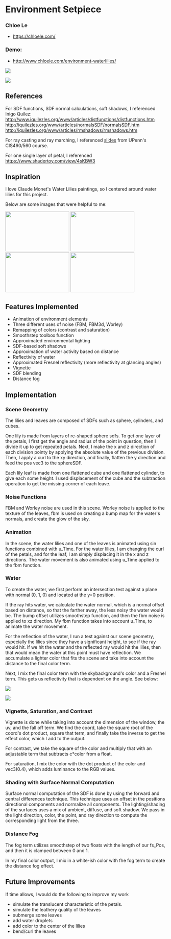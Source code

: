 # Environment Setpiece

### Chloe Le
- https://chloele.com/

### Demo: 
- http://www.chloele.com/environment-waterlilies/

![](demos/demo1.png) 

![](demos/demo2.png) 



## References

For SDF functions, SDF normal calculations, soft shadows, I referenced Inigo Quilez:
http://www.iquilezles.org/www/articles/distfunctions/distfunctions.htm
http://iquilezles.org/www/articles/normalsSDF/normalsSDF.htm
http://iquilezles.org/www/articles/rmshadows/rmshadows.htm

For ray casting and ray marching, I referenced [slides](https://docs.google.com/presentation/d/e/2PACX-1vSN5ntJISgdOXOSNyoHimSVKblnPnL-Nywd6aRPI-XPucX9CeqzIEGTjFTwvmjYUgCglTqgvyP1CpxZ/pub?start=false&loop=false&delayms=60000&slide=id.g27215b64c6_0_107
) from UPenn's CIS460/560 course.

For one single layer of petal, I referenced https://www.shadertoy.com/view/4sKBW3


## Inspiration
I love Claude Monet's Water Lilies paintings, so I centered around water lilies for this project.

Below are some images that were helpful to me: 
 
<img src="https://static1.squarespace.com/static/57f0b8c859cc68fe6a908fb7/57fcb254e58c620da361e3fa/57f5d6a0c030265324fb8f4b/1523858997966/?format=1500w" width="200" height = "125">
<img src = "https://cdn.shopify.com/s/files/1/0223/5181/articles/White-Water-Lily1_2048x.progressive_9a90a8df-b617-4e81-976e-f58a12784026_1400x.progressive.jpg?v=1516234095" width = "200" height = "125">
<img src = "https://www.gardenandhome.co.za/wp-content/uploads/2013/11/Water-lilies-759x500.jpg" width = "200" height = "125">
<img src = "http://northernbushcraft.com.s3-website-us-west-2.amazonaws.com/plants/fragrantWaterLily/1.jpg" width = "200" height = "125">

## Features Implemented
- Animation of environment elements
- Three different uses of noise (FBM, FBM3d, Worley)
- Remapping of colors (contrast and saturation)
- Smoothstep toolbox function
- Approximated environmental lighting 
- SDF-based soft shadows
- Approximation of water activity based on distance
- Reflectivity of water
- Approximated Fresnel reflectivity (more reflectivity at glancing angles)
- Vignette
- SDF blending
- Distance fog

## Implementation

### Scene Geometry
The lilies and leaves are composed of SDFs such as sphere, cylinders, and cubes. 

One lily is made from layers of re-shaped sphere sdfs. To get one layer of the petals, I first get the angle and radius of the point in question, then I divide it up to get repeated petals. Next, I make the x and z direction of each division pointy by applying the absolute value of the previous division. Then, I apply a curl to the xy direction, and finally, flatten the y direction and feed the pos vec3 to the sphereSDF. 

Each lily leaf is made from one flattened cube and one flattened cylinder, to give each some height. I used displacement of the cube and the subtraction operation to get the missing corner of each leave.   

### Noise Functions

FBM and Worley noise are used in this scene. Worley noise is applied to the texture of the leaves, fbm is used on creating a bump map for the water's normals, and create the glow of the sky.


### Animation
In the scene, the water lilies and one of the leaves is animated using sin functions combined with u_Time. For the water lilies, I am changing the curl of the petals, and for the leaf, I am simply displacing it in the x and z directions. The water movement is also animated using u_Time applied to the fbm function.

### Water
To create the water, we first perform an intersection test against a plane with normal (0, 1, 0) and located at the y=0 position. 

If the ray hits water, we calculate the water normal, which is a normal offset based on distance, so that the farther away, the less noisy the water would be. The bump offset utilizes smoothstep function, and then the fbm noise is applied to xz direction. My fbm function takes into account u_Time, to animate the water movement.

For the reflection of the water, I run a test against our scene geometry, especially the lilies since they have a significant height, to see if the ray would hit. If we hit the water and the reflected ray would hit the lilies, then that would mean the water at this point must have reflection. We accumulate a lighter color that fits the scene and take into account the distance to the final color term. 

Next, I mix the final color term with the skybackground's color and a Fresnel term. This gets us reflectivity that is dependent on the angle. See below:


![](demos/demo3.png) 

![](demos/demo4.png) 

### Vignette, Saturation, and Contrast

Vignette is done while taking into account the dimension of the window, the uv, and the fall off term. We find the coord, take the square root of the coord's dot product, square that term, and finally take the inverse to get the effect color, which I add to the output.

For contrast, we take the square of the color and multiply that with an adjustable term that subtracts c*color from a float.

For saturation, I mix the color with the dot product of the color and vec3(0.4), which adds luminance to the RGB values.


### Shading with Surface Normal Computation
Surface normal computation of the SDF is done by using the forward and central differences technique. 
This technique uses an offset in the positions directional components and normalize all components. 
The lighting/shading of the surfaces uses a mix of ambient, diffuse, and soft shadow. We pass in the light direction, color, the point, and ray direction to compute the corresponding light from the three. 

### Distance Fog
The fog term utilizes smoothstep of two floats with the length of our fs_Pos, and then it is clamped between 0 and 1.
  
In my final color output, I mix in a white-ish color with fhe fog term to create the distance fog effect.

## Future Improvements
If time allows, I would do the following to improve my work
 - simulate the translucent characteristic of the petals.
 - simulate the leathery quality of the leaves
 - submerge some leaves 
 - add water droplets
 - add color to the center of the lilies
 - bend/curl the leaves
 
